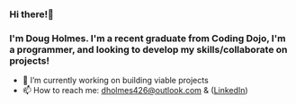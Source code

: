 ### Hi there!👋

### I'm Doug Holmes. I'm a recent graduate from Coding Dojo, I'm a programmer, and looking to develop my skills/collaborate on projects!


- 🔭 I’m currently working on building viable projects 
- 📫 How to reach me: dholmes426@outlook.com & ([LinkedIn](https://www.linkedin.com/in/douglholmes/)) 

